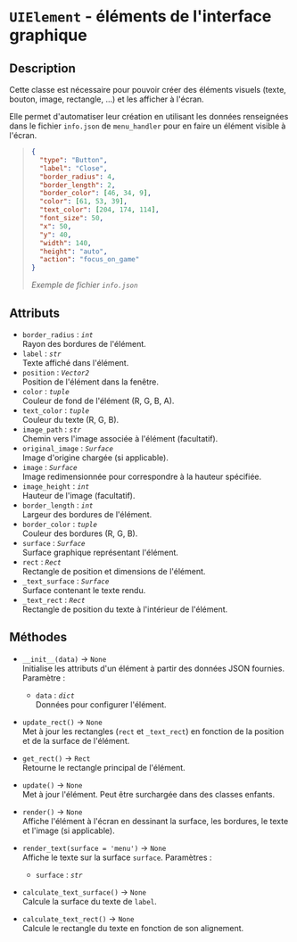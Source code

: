 # `UIElement` - éléments de l'interface graphique
## Description
Cette classe est nécessaire pour pouvoir créer des éléments visuels (texte, bouton, image, rectangle, ...) et les afficher à l'écran.

Elle permet d'automatiser leur création en utilisant les données renseignées dans le fichier `info.json` de `menu_handler` pour en faire un élément visible à l'écran.

>```json
>{
>	"type": "Button",
>	"label": "Close",
>	"border_radius": 4,
>	"border_length": 2,
>	"border_color": [46, 34, 9],
>	"color": [61, 53, 39],
>	"text_color": [204, 174, 114],
>	"font_size": 50,
>	"x": 50,
>	"y": 40,
>	"width": 140,
>	"height": "auto",
>	"action": "focus_on_game"
>}
>```
> *Exemple de fichier `info.json`*

## Attributs
- `border_radius` : *`int`*  \
  Rayon des bordures de l'élément.
- `label` : *`str`*  \
  Texte affiché dans l'élément.
- `position` : *`Vector2`*  \
  Position de l'élément dans la fenêtre.
- `color` : *`tuple`*  \
  Couleur de fond de l'élément (R, G, B, A).
- `text_color` : *`tuple`*  \
  Couleur du texte (R, G, B).
- `image_path` : *`str`*  \
  Chemin vers l'image associée à l'élément (facultatif).
- `original_image` : *`Surface`*  \
  Image d'origine chargée (si applicable).
- `image` : *`Surface`*  \
  Image redimensionnée pour correspondre à la hauteur spécifiée.
- `image_height` : *`int`*  \
  Hauteur de l'image (facultatif).
- `border_length` : *`int`*  \
  Largeur des bordures de l'élément.
- `border_color` : *`tuple`*  \
  Couleur des bordures (R, G, B).
- `surface` : *`Surface`*  \
  Surface graphique représentant l'élément.
- `rect` : *`Rect`*  \
  Rectangle de position et dimensions de l'élément.
- `_text_surface` : *`Surface`*  \
  Surface contenant le texte rendu.
- `_text_rect` : *`Rect`*  \
  Rectangle de position du texte à l'intérieur de l'élément.

## Méthodes
- `__init__(data)` &rarr; `None` \
  Initialise les attributs d'un élément à partir des données JSON fournies.  \
  Paramètre :
  * `data` : *`dict`* \
    Données pour configurer l'élément.

- `update_rect()` &rarr; `None` \
  Met à jour les rectangles (`rect` et `_text_rect`) en fonction de la position et de la surface de l'élément.

- `get_rect()` &rarr; `Rect` \
  Retourne le rectangle principal de l'élément.

- `update()` &rarr; `None` \
  Met à jour l'élément. Peut être surchargée dans des classes enfants.

- `render()` &rarr; `None` \
  Affiche l'élément à l'écran en dessinant la surface, les bordures, le texte et l'image (si applicable).

- `render_text(surface = 'menu')` &rarr; `None` \
  Affiche le texte sur la surface `surface`.
  Paramètres :
  * `surface` : *`str`*

- `calculate_text_surface()` &rarr; `None` \
  Calcule la surface du texte de `label`.

- `calculate_text_rect()` &rarr; `None` \
  Calcule le rectangle du texte en fonction de son alignement.